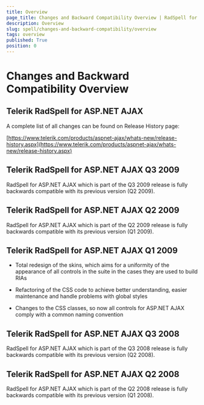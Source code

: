 ```yaml
---
title: Overview
page_title: Changes and Backward Compatibility Overview | RadSpell for ASP.NET AJAX Documentation
description: Overview
slug: spell/changes-and-backward-compatibility/overview
tags: overview
published: True
position: 0
---
```


# Changes and Backward Compatibility Overview

## Telerik RadSpell for ASP.NET AJAX

A complete list of all changes can be found on Release History page:

[https://www.telerik.com/products/aspnet-ajax/whats-new/release-history.aspx](https://www.telerik.com/products/aspnet-ajax/whats-new/release-history.aspx)

## Telerik RadSpell for ASP.NET AJAX Q3 2009

RadSpell for ASP.NET AJAX which is part of the Q3 2009 release is fully backwards compatible with its previous version (Q2 2009).

## Telerik RadSpell for ASP.NET AJAX Q2 2009

RadSpell for ASP.NET AJAX which is part of the Q2 2009 release is fully backwards compatible with its previous version (Q1 2009).

## Telerik RadSpell for ASP.NET AJAX Q1 2009

* Total redesign of the skins, which aims for a uniformity of the appearance of all controls in the suite in the cases they are used to build RIAs

* Refactoring of the CSS code to achieve better understanding, easier maintenance and handle problems with global styles

* Changes to the CSS classes, so now all controls for ASP.NET AJAX comply with a common naming convention

## Telerik RadSpell for ASP.NET AJAX Q3 2008

RadSpell for ASP.NET AJAX which is part of the Q3 2008 release is fully backwards compatible with its previous version (Q2 2008).

## Telerik RadSpell for ASP.NET AJAX Q2 2008

RadSpell for ASP.NET AJAX which is part of the Q2 2008 release is fully backwards compatible with its previous version (Q1 2008).


